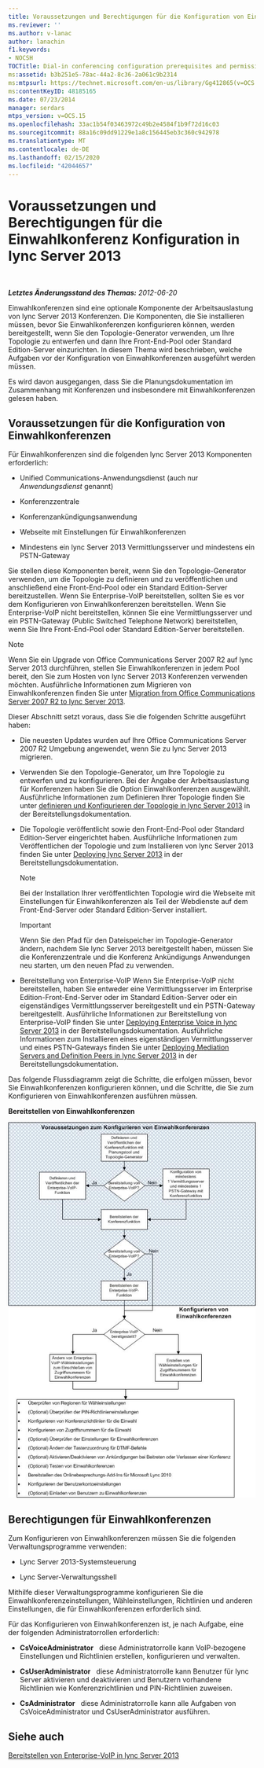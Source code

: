 ```yaml
---
title: Voraussetzungen und Berechtigungen für die Konfiguration von Einwahlkonferenzen
ms.reviewer: ''
ms.author: v-lanac
author: lanachin
f1.keywords:
- NOCSH
TOCTitle: Dial-in conferencing configuration prerequisites and permissions
ms:assetid: b3b251e5-78ac-44a2-8c36-2a061c9b2314
ms:mtpsurl: https://technet.microsoft.com/en-us/library/Gg412865(v=OCS.15)
ms:contentKeyID: 48185165
ms.date: 07/23/2014
manager: serdars
mtps_version: v=OCS.15
ms.openlocfilehash: 33ac1b54f03463972c49b2e4584f1b9f72d16c03
ms.sourcegitcommit: 88a16c09dd91229e1a8c156445eb3c360c942978
ms.translationtype: MT
ms.contentlocale: de-DE
ms.lasthandoff: 02/15/2020
ms.locfileid: "42044657"
---
```

<div data-xmlns="http://www.w3.org/1999/xhtml">

<div class="topic" data-xmlns="http://www.w3.org/1999/xhtml" data-msxsl="urn:schemas-microsoft-com:xslt" data-cs="http://msdn.microsoft.com/">

<div data-asp="http://msdn2.microsoft.com/asp">

# <a name="dial-in-conferencing-configuration-prerequisites-and-permissions-in-lync-server-2013"></a>Voraussetzungen und Berechtigungen für die Einwahlkonferenz Konfiguration in lync Server 2013

</div>

<div id="mainSection">

<div id="mainBody">

<span> </span>

_**Letztes Änderungsstand des Themas:** 2012-06-20_

Einwahlkonferenzen sind eine optionale Komponente der Arbeitsauslastung von lync Server 2013 Konferenzen. Die Komponenten, die Sie installieren müssen, bevor Sie Einwahlkonferenzen konfigurieren können, werden bereitgestellt, wenn Sie den Topologie-Generator verwenden, um Ihre Topologie zu entwerfen und dann Ihre Front-End-Pool oder Standard Edition-Server einzurichten. In diesem Thema wird beschrieben, welche Aufgaben vor der Konfiguration von Einwahlkonferenzen ausgeführt werden müssen.

Es wird davon ausgegangen, dass Sie die Planungsdokumentation im Zusammenhang mit Konferenzen und insbesondere mit Einwahlkonferenzen gelesen haben.

<div>

## <a name="dial-in-conferencing-configuration-prerequisites"></a>Voraussetzungen für die Konfiguration von Einwahlkonferenzen

Für Einwahlkonferenzen sind die folgenden lync Server 2013 Komponenten erforderlich:

  - Unified Communications-Anwendungsdienst (auch nur *Anwendungsdienst* genannt)

  - Konferenzzentrale

  - Konferenzankündigungsanwendung

  - Webseite mit Einstellungen für Einwahlkonferenzen

  - Mindestens ein lync Server 2013 Vermittlungsserver und mindestens ein PSTN-Gateway

Sie stellen diese Komponenten bereit, wenn Sie den Topologie-Generator verwenden, um die Topologie zu definieren und zu veröffentlichen und anschließend eine Front-End-Pool oder ein Standard Edition-Server bereitzustellen. Wenn Sie Enterprise-VoIP bereitstellen, sollten Sie es vor dem Konfigurieren von Einwahlkonferenzen bereitstellen. Wenn Sie Enterprise-VoIP nicht bereitstellen, können Sie eine Vermittlungsserver und ein PSTN-Gateway (Public Switched Telephone Network) bereitstellen, wenn Sie Ihre Front-End-Pool oder Standard Edition-Server bereitstellen.

<div>


> [!NOTE]
> Wenn Sie ein Upgrade von Office Communications Server 2007 R2 auf lync Server 2013 durchführen, stellen Sie Einwahlkonferenzen in jedem Pool bereit, den Sie zum Hosten von lync Server 2013 Konferenzen verwenden möchten. Ausführliche Informationen zum Migrieren von Einwahlkonferenzen finden Sie unter <A href="migration-from-office-communications-server-2007-r2-to-lync-server-2013.md">Migration from Office Communications Server 2007 R2 to lync Server 2013</A>.



</div>

Dieser Abschnitt setzt voraus, dass Sie die folgenden Schritte ausgeführt haben:

  - Die neuesten Updates wurden auf Ihre Office Communications Server 2007 R2 Umgebung angewendet, wenn Sie zu lync Server 2013 migrieren.

  - Verwenden Sie den Topologie-Generator, um Ihre Topologie zu entwerfen und zu konfigurieren. Bei der Angabe der Arbeitsauslastung für Konferenzen haben Sie die Option Einwahlkonferenzen ausgewählt. Ausführliche Informationen zum Definieren Ihrer Topologie finden Sie unter [definieren und Konfigurieren der Topologie in lync Server 2013](lync-server-2013-defining-and-configuring-the-topology.md) in der Bereitstellungsdokumentation.

  - Die Topologie veröffentlicht sowie den Front-End-Pool oder Standard Edition-Server eingerichtet haben. Ausführliche Informationen zum Veröffentlichen der Topologie und zum Installieren von lync Server 2013 finden Sie unter [Deploying lync Server 2013](lync-server-2013-deploying-lync-server.md) in der Bereitstellungsdokumentation.
    
    <div>
    

    > [!NOTE]
    > Bei der Installation Ihrer veröffentlichten Topologie wird die Webseite mit Einstellungen für Einwahlkonferenzen als Teil der Webdienste auf dem Front-End-Server oder Standard Edition-Server installiert.

    
    </div>
    
    <div>
    

    > [!IMPORTANT]
    > Wenn Sie den Pfad für den Dateispeicher im Topologie-Generator ändern, nachdem Sie lync Server 2013 bereitgestellt haben, müssen Sie die Konferenzzentrale und die Konferenz Ankündigungs Anwendungen neu starten, um den neuen Pfad zu verwenden.

    
    </div>

  - Bereitstellung von Enterprise-VoIP Wenn Sie Enterprise-VoIP nicht bereitstellen, haben Sie entweder eine Vermittlungsserver im Enterprise Edition-Front-End-Server oder im Standard Edition-Server oder ein eigenständiges Vermittlungsserver bereitgestellt und ein PSTN-Gateway bereitgestellt. Ausführliche Informationen zur Bereitstellung von Enterprise-VoIP finden Sie unter [Deploying Enterprise Voice in lync Server 2013](lync-server-2013-deploying-enterprise-voice.md) in der Bereitstellungsdokumentation. Ausführliche Informationen zum Installieren eines eigenständigen Vermittlungsserver und eines PSTN-Gateways finden Sie unter [Deploying Mediation Servers and Definition Peers in lync Server 2013](lync-server-2013-deploying-mediation-servers-and-defining-peers.md) in der Bereitstellungsdokumentation.

Das folgende Flussdiagramm zeigt die Schritte, die erfolgen müssen, bevor Sie Einwahlkonferenzen konfigurieren können, und die Schritte, die Sie zum Konfigurieren von Einwahlkonferenzen ausführen müssen.

**Bereitstellen von Einwahlkonferenzen**

![Flussdiagramm zur Bereitstellung von Einwahlkonferenzen](images/Gg412865.fde8c246-b5ed-4323-a6e7-af1983a5ec86(OCS.15).jpg "Flussdiagramm zur Bereitstellung von Einwahlkonferenzen")

</div>

<div>

## <a name="dial-in-conferencing-permissions"></a>Berechtigungen für Einwahlkonferenzen

Zum Konfigurieren von Einwahlkonferenzen müssen Sie die folgenden Verwaltungsprogramme verwenden:

  - Lync Server 2013-Systemsteuerung

  - Lync Server-Verwaltungsshell

Mithilfe dieser Verwaltungsprogramme konfigurieren Sie die Einwahlkonferenzeinstellungen, Wähleinstellungen, Richtlinien und anderen Einstellungen, die für Einwahlkonferenzen erforderlich sind.

Für das Konfigurieren von Einwahlkonferenzen ist, je nach Aufgabe, eine der folgenden Administratorrollen erforderlich:

  - **CsVoiceAdministrator**   diese Administratorrolle kann VoIP-bezogene Einstellungen und Richtlinien erstellen, konfigurieren und verwalten.

  - **CsUserAdministrator**   diese Administratorrolle kann Benutzer für lync Server aktivieren und deaktivieren und Benutzern vorhandene Richtlinien wie Konferenzrichtlinien und PIN-Richtlinien zuweisen.

  - **CsAdministrator**   diese Administratorrolle kann alle Aufgaben von CsVoiceAdministrator und CsUserAdministrator ausführen.

</div>

<div>

## <a name="see-also"></a>Siehe auch


[Bereitstellen von Enterprise-VoIP in lync Server 2013](lync-server-2013-deploying-enterprise-voice.md)  
  

</div>

</div>

<span> </span>

</div>

</div>

</div>

